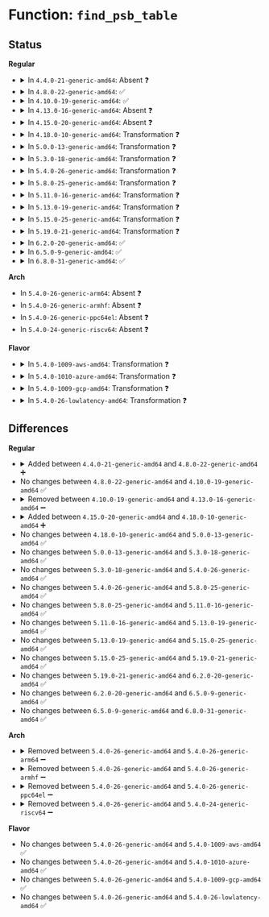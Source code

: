 # Function: <code>find_psb_table</code>

## Status
<b>Regular</b>
<ul>
<li>
<details>
<summary>In <code>4.4.0-21-generic-amd64</code>: Absent ❓</summary>

```json
{
  "name": "find_psb_table",
  "collision_type": "Unique Static",
  "inline_type": "Full",
  "funcs": [
    {
      "addr": 18446744071585890793,
      "name": "find_psb_table",
      "external": false,
      "loc": "drivers/cpufreq/powernow-k8.c:629",
      "file": "drivers/cpufreq/powernow-k8.c",
      "inline": "not declared, inlined",
      "caller_inline": [
        "drivers/cpufreq/powernow-k8.c:powernowk8_cpu_init"
      ],
      "caller_func": []
    }
  ],
  "symbols": []
}
```
</details>
</li>
<li>
<details>
<summary>In <code>4.8.0-22-generic-amd64</code>: ✅</summary>

```c
int find_psb_table(struct powernow_k8_data * data)
```

```json
{
  "name": "find_psb_table",
  "collision_type": "Unique Static",
  "inline_type": "No",
  "funcs": [
    {
      "addr": 18446744071586290608,
      "name": "find_psb_table",
      "external": false,
      "loc": "drivers/cpufreq/powernow-k8.c:629",
      "file": "drivers/cpufreq/powernow-k8.c",
      "inline": "seen, unknown",
      "caller_inline": [],
      "caller_func": [
        "drivers/cpufreq/powernow-k8.c:powernowk8_cpu_init"
      ]
    }
  ],
  "symbols": [
    {
      "addr": 18446744071586290608,
      "name": "find_psb_table",
      "section": ".text",
      "bind": "STB_LOCAL",
      "size": 1683
    }
  ]
}
```
</details>
</li>
<li>
<details>
<summary>In <code>4.10.0-19-generic-amd64</code>: ✅</summary>

```c
int find_psb_table(struct powernow_k8_data * data)
```

```json
{
  "name": "find_psb_table",
  "collision_type": "Unique Static",
  "inline_type": "No",
  "funcs": [
    {
      "addr": 18446744071586494832,
      "name": "find_psb_table",
      "external": false,
      "loc": "drivers/cpufreq/powernow-k8.c:629",
      "file": "drivers/cpufreq/powernow-k8.c",
      "inline": "seen, unknown",
      "caller_inline": [],
      "caller_func": [
        "drivers/cpufreq/powernow-k8.c:powernowk8_cpu_init"
      ]
    }
  ],
  "symbols": [
    {
      "addr": 18446744071586494832,
      "name": "find_psb_table",
      "section": ".text",
      "bind": "STB_LOCAL",
      "size": 1689
    }
  ]
}
```
</details>
</li>
<li>
<details>
<summary>In <code>4.13.0-16-generic-amd64</code>: Absent ❓</summary>

```json
{
  "name": "find_psb_table",
  "collision_type": "Unique Static",
  "inline_type": "Full",
  "funcs": [
    {
      "addr": 18446744071586619605,
      "name": "find_psb_table",
      "external": false,
      "loc": "drivers/cpufreq/powernow-k8.c:629",
      "file": "drivers/cpufreq/powernow-k8.c",
      "inline": "not declared, inlined",
      "caller_inline": [
        "drivers/cpufreq/powernow-k8.c:powernowk8_cpu_init"
      ],
      "caller_func": []
    }
  ],
  "symbols": []
}
```
</details>
</li>
<li>
<details>
<summary>In <code>4.15.0-20-generic-amd64</code>: Absent ❓</summary>

```json
{
  "name": "find_psb_table",
  "collision_type": "Unique Static",
  "inline_type": "Full",
  "funcs": [
    {
      "addr": 18446744071587102645,
      "name": "find_psb_table",
      "external": false,
      "loc": "drivers/cpufreq/powernow-k8.c:629",
      "file": "drivers/cpufreq/powernow-k8.c",
      "inline": "not declared, inlined",
      "caller_inline": [
        "drivers/cpufreq/powernow-k8.c:powernowk8_cpu_init"
      ],
      "caller_func": []
    }
  ],
  "symbols": []
}
```
</details>
</li>
<li>
<details>
<summary>In <code>4.18.0-10-generic-amd64</code>: Transformation ❓</summary>

```c
int find_psb_table(struct powernow_k8_data * data)
```

```json
{
  "name": "find_psb_table",
  "collision_type": "Unique Static",
  "inline_type": "No",
  "funcs": [
    {
      "addr": 0,
      "name": "find_psb_table",
      "external": false,
      "loc": "drivers/cpufreq/powernow-k8.c:625",
      "file": "drivers/cpufreq/powernow-k8.c",
      "inline": "seen, unknown",
      "caller_inline": [],
      "caller_func": [
        "drivers/cpufreq/powernow-k8.c:powernowk8_cpu_init"
      ]
    }
  ],
  "symbols": [
    {
      "addr": 18446744071587399600,
      "name": "find_psb_table",
      "section": ".text",
      "bind": "STB_LOCAL",
      "size": 1416
    },
    {
      "addr": 18446744071587403429,
      "name": "find_psb_table.cold.17",
      "section": ".text",
      "bind": "STB_LOCAL",
      "size": 294
    }
  ]
}
```
</details>
</li>
<li>
<details>
<summary>In <code>5.0.0-13-generic-amd64</code>: Transformation ❓</summary>

```c
int find_psb_table(struct powernow_k8_data * data)
```

```json
{
  "name": "find_psb_table",
  "collision_type": "Unique Static",
  "inline_type": "No",
  "funcs": [
    {
      "addr": 0,
      "name": "find_psb_table",
      "external": false,
      "loc": "drivers/cpufreq/powernow-k8.c:625",
      "file": "drivers/cpufreq/powernow-k8.c",
      "inline": "seen, unknown",
      "caller_inline": [],
      "caller_func": [
        "drivers/cpufreq/powernow-k8.c:powernowk8_cpu_init"
      ]
    }
  ],
  "symbols": [
    {
      "addr": 18446744071587579968,
      "name": "find_psb_table",
      "section": ".text",
      "bind": "STB_LOCAL",
      "size": 1416
    },
    {
      "addr": 18446744071587583409,
      "name": "find_psb_table.cold.19",
      "section": ".text",
      "bind": "STB_LOCAL",
      "size": 294
    }
  ]
}
```
</details>
</li>
<li>
<details>
<summary>In <code>5.3.0-18-generic-amd64</code>: Transformation ❓</summary>

```c
int find_psb_table(struct powernow_k8_data * data)
```

```json
{
  "name": "find_psb_table",
  "collision_type": "Unique Static",
  "inline_type": "No",
  "funcs": [
    {
      "addr": 0,
      "name": "find_psb_table",
      "external": false,
      "loc": "drivers/cpufreq/powernow-k8.c:622",
      "file": "drivers/cpufreq/powernow-k8.c",
      "inline": "seen, unknown",
      "caller_inline": [],
      "caller_func": [
        "drivers/cpufreq/powernow-k8.c:powernowk8_cpu_init"
      ]
    }
  ],
  "symbols": [
    {
      "addr": 18446744071587853040,
      "name": "find_psb_table",
      "section": ".text",
      "bind": "STB_LOCAL",
      "size": 1346
    },
    {
      "addr": 18446744071587859025,
      "name": "find_psb_table.cold",
      "section": ".text",
      "bind": "STB_LOCAL",
      "size": 337
    }
  ]
}
```
</details>
</li>
<li>
<details>
<summary>In <code>5.4.0-26-generic-amd64</code>: Transformation ❓</summary>

```c
int find_psb_table(struct powernow_k8_data * data)
```

```json
{
  "name": "find_psb_table",
  "collision_type": "Unique Static",
  "inline_type": "No",
  "funcs": [
    {
      "addr": 0,
      "name": "find_psb_table",
      "external": false,
      "loc": "drivers/cpufreq/powernow-k8.c:622",
      "file": "drivers/cpufreq/powernow-k8.c",
      "inline": "seen, unknown",
      "caller_inline": [],
      "caller_func": [
        "drivers/cpufreq/powernow-k8.c:powernowk8_cpu_init"
      ]
    }
  ],
  "symbols": [
    {
      "addr": 18446744071588057856,
      "name": "find_psb_table",
      "section": ".text",
      "bind": "STB_LOCAL",
      "size": 1346
    },
    {
      "addr": 18446744071588063809,
      "name": "find_psb_table.cold",
      "section": ".text",
      "bind": "STB_LOCAL",
      "size": 337
    }
  ]
}
```
</details>
</li>
<li>
<details>
<summary>In <code>5.8.0-25-generic-amd64</code>: Transformation ❓</summary>

```c
int find_psb_table(struct powernow_k8_data * data)
```

```json
{
  "name": "find_psb_table",
  "collision_type": "Unique Static",
  "inline_type": "No",
  "funcs": [
    {
      "addr": 0,
      "name": "find_psb_table",
      "external": false,
      "loc": "drivers/cpufreq/powernow-k8.c:622",
      "file": "drivers/cpufreq/powernow-k8.c",
      "inline": "seen, unknown",
      "caller_inline": [],
      "caller_func": [
        "drivers/cpufreq/powernow-k8.c:powernowk8_cpu_init"
      ]
    }
  ],
  "symbols": [
    {
      "addr": 18446744071588923152,
      "name": "find_psb_table",
      "section": ".text",
      "bind": "STB_LOCAL",
      "size": 781
    },
    {
      "addr": 18446744071588925532,
      "name": "find_psb_table.cold",
      "section": ".text",
      "bind": "STB_LOCAL",
      "size": 100
    }
  ]
}
```
</details>
</li>
<li>
<details>
<summary>In <code>5.11.0-16-generic-amd64</code>: Transformation ❓</summary>

```c
int find_psb_table(struct powernow_k8_data * data)
```

```json
{
  "name": "find_psb_table",
  "collision_type": "Unique Static",
  "inline_type": "No",
  "funcs": [
    {
      "addr": 0,
      "name": "find_psb_table",
      "external": false,
      "loc": "drivers/cpufreq/powernow-k8.c:622",
      "file": "drivers/cpufreq/powernow-k8.c",
      "inline": "seen, unknown",
      "caller_inline": [],
      "caller_func": [
        "drivers/cpufreq/powernow-k8.c:powernowk8_cpu_init"
      ]
    }
  ],
  "symbols": [
    {
      "addr": 18446744071588935584,
      "name": "find_psb_table",
      "section": ".text",
      "bind": "STB_LOCAL",
      "size": 781
    },
    {
      "addr": 18446744071591599777,
      "name": "find_psb_table.cold",
      "section": ".text",
      "bind": "STB_LOCAL",
      "size": 100
    }
  ]
}
```
</details>
</li>
<li>
<details>
<summary>In <code>5.13.0-19-generic-amd64</code>: Transformation ❓</summary>

```c
int find_psb_table(struct powernow_k8_data * data)
```

```json
{
  "name": "find_psb_table",
  "collision_type": "Unique Static",
  "inline_type": "No",
  "funcs": [
    {
      "addr": 0,
      "name": "find_psb_table",
      "external": false,
      "loc": "drivers/cpufreq/powernow-k8.c:622",
      "file": "drivers/cpufreq/powernow-k8.c",
      "inline": "seen, unknown",
      "caller_inline": [],
      "caller_func": [
        "drivers/cpufreq/powernow-k8.c:powernowk8_cpu_init"
      ]
    }
  ],
  "symbols": [
    {
      "addr": 18446744071588823520,
      "name": "find_psb_table",
      "section": ".text",
      "bind": "STB_LOCAL",
      "size": 781
    },
    {
      "addr": 18446744071591543325,
      "name": "find_psb_table.cold",
      "section": ".text",
      "bind": "STB_LOCAL",
      "size": 100
    }
  ]
}
```
</details>
</li>
<li>
<details>
<summary>In <code>5.15.0-25-generic-amd64</code>: Transformation ❓</summary>

```c
int find_psb_table(struct powernow_k8_data * data)
```

```json
{
  "name": "find_psb_table",
  "collision_type": "Unique Static",
  "inline_type": "No",
  "funcs": [
    {
      "addr": 0,
      "name": "find_psb_table",
      "external": false,
      "loc": "drivers/cpufreq/powernow-k8.c:622",
      "file": "drivers/cpufreq/powernow-k8.c",
      "inline": "seen, unknown",
      "caller_inline": [],
      "caller_func": [
        "drivers/cpufreq/powernow-k8.c:powernowk8_cpu_init"
      ]
    }
  ],
  "symbols": [
    {
      "addr": 18446744071589517392,
      "name": "find_psb_table",
      "section": ".text",
      "bind": "STB_LOCAL",
      "size": 775
    },
    {
      "addr": 18446744071592658815,
      "name": "find_psb_table.cold",
      "section": ".text",
      "bind": "STB_LOCAL",
      "size": 100
    }
  ]
}
```
</details>
</li>
<li>
<details>
<summary>In <code>5.19.0-21-generic-amd64</code>: Transformation ❓</summary>

```c
int find_psb_table(struct powernow_k8_data * data)
```

```json
{
  "name": "find_psb_table",
  "collision_type": "Unique Static",
  "inline_type": "No",
  "funcs": [
    {
      "addr": 0,
      "name": "find_psb_table",
      "external": false,
      "loc": "drivers/cpufreq/powernow-k8.c:622",
      "file": "drivers/cpufreq/powernow-k8.c",
      "inline": "seen, unknown",
      "caller_inline": [],
      "caller_func": [
        "drivers/cpufreq/powernow-k8.c:powernowk8_cpu_init"
      ]
    }
  ],
  "symbols": [
    {
      "addr": 18446744071591006624,
      "name": "find_psb_table",
      "section": ".text",
      "bind": "STB_LOCAL",
      "size": 815
    },
    {
      "addr": 18446744071594543772,
      "name": "find_psb_table.cold",
      "section": ".text",
      "bind": "STB_LOCAL",
      "size": 76
    }
  ]
}
```
</details>
</li>
<li>
<details>
<summary>In <code>6.2.0-20-generic-amd64</code>: ✅</summary>

```c
int find_psb_table(struct powernow_k8_data * data)
```

```json
{
  "name": "find_psb_table",
  "collision_type": "Unique Static",
  "inline_type": "No",
  "funcs": [
    {
      "addr": 18446744071592714400,
      "name": "find_psb_table",
      "external": false,
      "loc": "drivers/cpufreq/powernow-k8.c:622",
      "file": "drivers/cpufreq/powernow-k8.c",
      "inline": "seen, unknown",
      "caller_inline": [],
      "caller_func": [
        "drivers/cpufreq/powernow-k8.c:powernowk8_cpu_init"
      ]
    }
  ],
  "symbols": [
    {
      "addr": 18446744071592714400,
      "name": "find_psb_table",
      "section": ".text",
      "bind": "STB_LOCAL",
      "size": 896
    }
  ]
}
```
</details>
</li>
<li>
<details>
<summary>In <code>6.5.0-9-generic-amd64</code>: ✅</summary>

```c
int find_psb_table(struct powernow_k8_data * data)
```

```json
{
  "name": "find_psb_table",
  "collision_type": "Unique Static",
  "inline_type": "No",
  "funcs": [
    {
      "addr": 18446744071593151280,
      "name": "find_psb_table",
      "external": false,
      "loc": "drivers/cpufreq/powernow-k8.c:622",
      "file": "drivers/cpufreq/powernow-k8.c",
      "inline": "seen, unknown",
      "caller_inline": [],
      "caller_func": [
        "drivers/cpufreq/powernow-k8.c:powernowk8_cpu_init"
      ]
    }
  ],
  "symbols": [
    {
      "addr": 18446744071593151280,
      "name": "find_psb_table",
      "section": ".text",
      "bind": "STB_LOCAL",
      "size": 896
    }
  ]
}
```
</details>
</li>
<li>
<details>
<summary>In <code>6.8.0-31-generic-amd64</code>: ✅</summary>

```c
int find_psb_table(struct powernow_k8_data * data)
```

```json
{
  "name": "find_psb_table",
  "collision_type": "Unique Static",
  "inline_type": "No",
  "funcs": [
    {
      "addr": 18446744071593904832,
      "name": "find_psb_table",
      "external": false,
      "loc": "drivers/cpufreq/powernow-k8.c:622",
      "file": "drivers/cpufreq/powernow-k8.c",
      "inline": "seen, unknown",
      "caller_inline": [],
      "caller_func": [
        "drivers/cpufreq/powernow-k8.c:powernowk8_cpu_init"
      ]
    }
  ],
  "symbols": [
    {
      "addr": 18446744071593904832,
      "name": "find_psb_table",
      "section": ".text",
      "bind": "STB_LOCAL",
      "size": 896
    }
  ]
}
```
</details>
</li>
</ul>
<b>Arch</b>
<ul>
<li>
In <code>5.4.0-26-generic-arm64</code>: Absent ❓
</li>
<li>
In <code>5.4.0-26-generic-armhf</code>: Absent ❓
</li>
<li>
In <code>5.4.0-26-generic-ppc64el</code>: Absent ❓
</li>
<li>
In <code>5.4.0-24-generic-riscv64</code>: Absent ❓
</li>
</ul>
<b>Flavor</b>
<ul>
<li>
<details>
<summary>In <code>5.4.0-1009-aws-amd64</code>: Transformation ❓</summary>

```c
int find_psb_table(struct powernow_k8_data * data)
```

```json
{
  "name": "find_psb_table",
  "collision_type": "Unique Static",
  "inline_type": "No",
  "funcs": [
    {
      "addr": 0,
      "name": "find_psb_table",
      "external": false,
      "loc": "drivers/cpufreq/powernow-k8.c:622",
      "file": "drivers/cpufreq/powernow-k8.c",
      "inline": "seen, unknown",
      "caller_inline": [],
      "caller_func": [
        "drivers/cpufreq/powernow-k8.c:powernowk8_cpu_init"
      ]
    }
  ],
  "symbols": [
    {
      "addr": 18446744071587682848,
      "name": "find_psb_table",
      "section": ".text",
      "bind": "STB_LOCAL",
      "size": 1346
    },
    {
      "addr": 18446744071587688801,
      "name": "find_psb_table.cold",
      "section": ".text",
      "bind": "STB_LOCAL",
      "size": 337
    }
  ]
}
```
</details>
</li>
<li>
<details>
<summary>In <code>5.4.0-1010-azure-amd64</code>: Transformation ❓</summary>

```c
int find_psb_table(struct powernow_k8_data * data)
```

```json
{
  "name": "find_psb_table",
  "collision_type": "Unique Static",
  "inline_type": "No",
  "funcs": [
    {
      "addr": 0,
      "name": "find_psb_table",
      "external": false,
      "loc": "drivers/cpufreq/powernow-k8.c:622",
      "file": "drivers/cpufreq/powernow-k8.c",
      "inline": "seen, unknown",
      "caller_inline": [],
      "caller_func": [
        "drivers/cpufreq/powernow-k8.c:powernowk8_cpu_init"
      ]
    }
  ],
  "symbols": [
    {
      "addr": 18446744071587459184,
      "name": "find_psb_table",
      "section": ".text",
      "bind": "STB_LOCAL",
      "size": 1299
    },
    {
      "addr": 18446744071587463193,
      "name": "find_psb_table.cold",
      "section": ".text",
      "bind": "STB_LOCAL",
      "size": 343
    }
  ]
}
```
</details>
</li>
<li>
<details>
<summary>In <code>5.4.0-1009-gcp-amd64</code>: Transformation ❓</summary>

```c
int find_psb_table(struct powernow_k8_data * data)
```

```json
{
  "name": "find_psb_table",
  "collision_type": "Unique Static",
  "inline_type": "No",
  "funcs": [
    {
      "addr": 0,
      "name": "find_psb_table",
      "external": false,
      "loc": "drivers/cpufreq/powernow-k8.c:622",
      "file": "drivers/cpufreq/powernow-k8.c",
      "inline": "seen, unknown",
      "caller_inline": [],
      "caller_func": [
        "drivers/cpufreq/powernow-k8.c:powernowk8_cpu_init"
      ]
    }
  ],
  "symbols": [
    {
      "addr": 18446744071588014000,
      "name": "find_psb_table",
      "section": ".text",
      "bind": "STB_LOCAL",
      "size": 1346
    },
    {
      "addr": 18446744071588019953,
      "name": "find_psb_table.cold",
      "section": ".text",
      "bind": "STB_LOCAL",
      "size": 337
    }
  ]
}
```
</details>
</li>
<li>
<details>
<summary>In <code>5.4.0-26-lowlatency-amd64</code>: Transformation ❓</summary>

```c
int find_psb_table(struct powernow_k8_data * data)
```

```json
{
  "name": "find_psb_table",
  "collision_type": "Unique Static",
  "inline_type": "No",
  "funcs": [
    {
      "addr": 0,
      "name": "find_psb_table",
      "external": false,
      "loc": "drivers/cpufreq/powernow-k8.c:622",
      "file": "drivers/cpufreq/powernow-k8.c",
      "inline": "seen, unknown",
      "caller_inline": [],
      "caller_func": [
        "drivers/cpufreq/powernow-k8.c:powernowk8_cpu_init"
      ]
    }
  ],
  "symbols": [
    {
      "addr": 18446744071588129472,
      "name": "find_psb_table",
      "section": ".text",
      "bind": "STB_LOCAL",
      "size": 1346
    },
    {
      "addr": 18446744071588135425,
      "name": "find_psb_table.cold",
      "section": ".text",
      "bind": "STB_LOCAL",
      "size": 337
    }
  ]
}
```
</details>
</li>
</ul>

## Differences
<b>Regular</b>
<ul>
<li>
<details>
<summary>Added between <code>4.4.0-21-generic-amd64</code> and <code>4.8.0-22-generic-amd64</code> ➕</summary>

```c
int find_psb_table(struct powernow_k8_data * data)
```
</details>
</li>
<li>
No changes between <code>4.8.0-22-generic-amd64</code> and <code>4.10.0-19-generic-amd64</code> ✅
</li>
<li>
<details>
<summary>Removed between <code>4.10.0-19-generic-amd64</code> and <code>4.13.0-16-generic-amd64</code> ➖</summary>

```c
int find_psb_table(struct powernow_k8_data * data)
```
</details>
</li>
<li>
<details>
<summary>Added between <code>4.15.0-20-generic-amd64</code> and <code>4.18.0-10-generic-amd64</code> ➕</summary>

```c
int find_psb_table(struct powernow_k8_data * data)
```
</details>
</li>
<li>
No changes between <code>4.18.0-10-generic-amd64</code> and <code>5.0.0-13-generic-amd64</code> ✅
</li>
<li>
No changes between <code>5.0.0-13-generic-amd64</code> and <code>5.3.0-18-generic-amd64</code> ✅
</li>
<li>
No changes between <code>5.3.0-18-generic-amd64</code> and <code>5.4.0-26-generic-amd64</code> ✅
</li>
<li>
No changes between <code>5.4.0-26-generic-amd64</code> and <code>5.8.0-25-generic-amd64</code> ✅
</li>
<li>
No changes between <code>5.8.0-25-generic-amd64</code> and <code>5.11.0-16-generic-amd64</code> ✅
</li>
<li>
No changes between <code>5.11.0-16-generic-amd64</code> and <code>5.13.0-19-generic-amd64</code> ✅
</li>
<li>
No changes between <code>5.13.0-19-generic-amd64</code> and <code>5.15.0-25-generic-amd64</code> ✅
</li>
<li>
No changes between <code>5.15.0-25-generic-amd64</code> and <code>5.19.0-21-generic-amd64</code> ✅
</li>
<li>
No changes between <code>5.19.0-21-generic-amd64</code> and <code>6.2.0-20-generic-amd64</code> ✅
</li>
<li>
No changes between <code>6.2.0-20-generic-amd64</code> and <code>6.5.0-9-generic-amd64</code> ✅
</li>
<li>
No changes between <code>6.5.0-9-generic-amd64</code> and <code>6.8.0-31-generic-amd64</code> ✅
</li>
</ul>
<b>Arch</b>
<ul>
<li>
<details>
<summary>Removed between <code>5.4.0-26-generic-amd64</code> and <code>5.4.0-26-generic-arm64</code> ➖</summary>

```c
int find_psb_table(struct powernow_k8_data * data)
```
</details>
</li>
<li>
<details>
<summary>Removed between <code>5.4.0-26-generic-amd64</code> and <code>5.4.0-26-generic-armhf</code> ➖</summary>

```c
int find_psb_table(struct powernow_k8_data * data)
```
</details>
</li>
<li>
<details>
<summary>Removed between <code>5.4.0-26-generic-amd64</code> and <code>5.4.0-26-generic-ppc64el</code> ➖</summary>

```c
int find_psb_table(struct powernow_k8_data * data)
```
</details>
</li>
<li>
<details>
<summary>Removed between <code>5.4.0-26-generic-amd64</code> and <code>5.4.0-24-generic-riscv64</code> ➖</summary>

```c
int find_psb_table(struct powernow_k8_data * data)
```
</details>
</li>
</ul>
<b>Flavor</b>
<ul>
<li>
No changes between <code>5.4.0-26-generic-amd64</code> and <code>5.4.0-1009-aws-amd64</code> ✅
</li>
<li>
No changes between <code>5.4.0-26-generic-amd64</code> and <code>5.4.0-1010-azure-amd64</code> ✅
</li>
<li>
No changes between <code>5.4.0-26-generic-amd64</code> and <code>5.4.0-1009-gcp-amd64</code> ✅
</li>
<li>
No changes between <code>5.4.0-26-generic-amd64</code> and <code>5.4.0-26-lowlatency-amd64</code> ✅
</li>
</ul>
